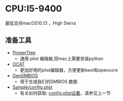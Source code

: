 # CPU:I5-9400

最低支持macOS10.13 ，High Sierra

## 准备工具

* [ProperTree](https://github.com/corpnewt/ProperTree)
  * 通用 plist 编辑器,但mac上需要安装python
* [OCAT](https://github.com/ic005k/OCAuxiliaryTools)
  * 更加好用的plist编辑器，方便更新kext和opencore
* [GenSMBIOS](https://github.com/corpnewt/GenSMBIOS)
  * 用于生成我们的SMBIOS 数据
* [Sample/config.plist](https://github.com/acidanthera/OpenCorePkg/releases)
  * 有关如何获取: [config.plist设置](../config.plist/README.md)，请参见上一节





